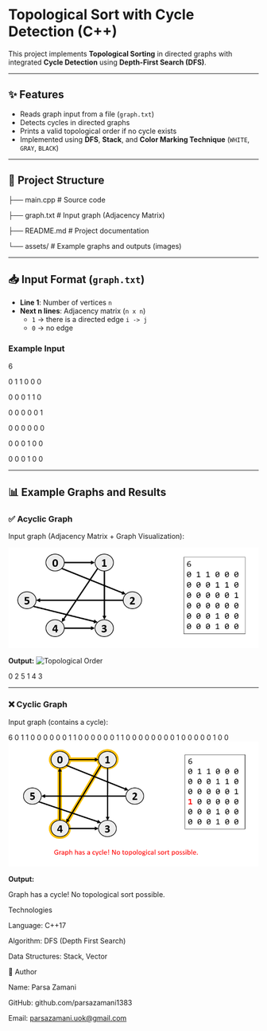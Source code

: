# Topological Sort with Cycle Detection (C++)

This project implements **Topological Sorting** in directed graphs with integrated **Cycle Detection** using **Depth-First Search (DFS)**.  

---

## ✨ Features
- Reads graph input from a file (`graph.txt`)
- Detects cycles in directed graphs
- Prints a valid topological order if no cycle exists
- Implemented using **DFS**, **Stack**, and **Color Marking Technique** (`WHITE`, `GRAY`, `BLACK`)

---

## 📂 Project Structure

├── main.cpp # Source code

├── graph.txt # Input graph (Adjacency Matrix)

├── README.md # Project documentation

└── assets/ # Example graphs and outputs (images)

---

## 📥 Input Format (`graph.txt`)
- **Line 1**: Number of vertices `n`  
- **Next n lines**: Adjacency matrix (`n x n`)  
  - `1` → there is a directed edge `i -> j`  
  - `0` → no edge  

### Example Input
6

0 1 1 0 0 0

0 0 0 1 1 0

0 0 0 0 0 1

0 0 0 0 0 0

0 0 0 1 0 0

0 0 0 1 0 0

---

## 📊 Example Graphs and Results

### ✅ Acyclic Graph
Input graph (Adjacency Matrix + Graph Visualization):

![Graph Input](assets/graph_example.png)  

**Output:**
![Topological Order](assets/topo_result1.png)

0 2 5 1 4 3

---

### ❌ Cyclic Graph
Input graph (contains a cycle):

6
0 1 1 0 0 0
0 0 0 1 1 0
0 0 0 0 0 1
1 0 0 0 0 0
0 0 0 1 0 0
0 0 0 1 0 0
![Cyclic Graph](assets/graph_cycle.png)

**Output:**

Graph has a cycle! No topological sort possible.

Technologies

Language: C++17

Algorithm: DFS (Depth First Search)

Data Structures: Stack, Vector


👤 Author

Name: Parsa Zamani

GitHub: github.com/parsazamani1383

Email: parsazamani.uok@gmail.com

